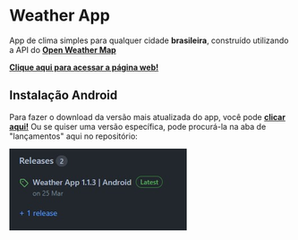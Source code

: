 # Weather App

App de clima simples para qualquer cidade **brasileira**, construído utilizando a API do __[Open Weather Map](https://openweathermap.org/)__

__[Clique aqui para acessar a página web!](https://weather-webapp-tau.vercel.app/)__

## Instalação Android

Para fazer o download da versão mais atualizada do app, você pode __[clicar aqui!](https://expo.dev/artifacts/eas/5ergW18cHTPnfkeXcrMAfY.apk)__ Ou se quiser uma versão específica, pode procurá-la na aba de "lançamentos" aqui no repositório:

![lançamentos](./NativeApp/assets/releases_exemple.jpg)
